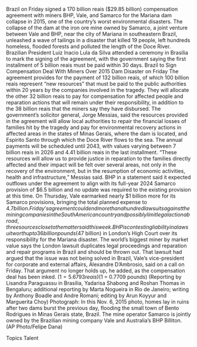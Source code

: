 Brazil on Friday signed a 170 billion reais ($29.85 billion) compensation agreement with miners BHP, Vale, and Samarco for the Mariana dam collapse in 2015, one of the country’s worst environmental disasters.
The collapse of the dam at the iron ore mine owned by Samarco, a joint venture between Vale and BHP, near the city of Mariana in southeastern Brazil, unleashed a wave of tailings in a disaster that killed 19 people, left hundreds homeless, flooded forests and polluted the length of the Doce River.
Brazilian President Luiz Inacio Lula da Silva attended a ceremony in Brasilia to mark the signing of the agreement, with the government saying the first installment of 5 billion reais must be paid within 30 days.
Brazil to Sign Compensation Deal With Miners Over 2015 Dam Disaster on Friday
The agreement provides for the payment of 132 billion reais, of which 100 billion reais represent “new resources” that must be paid to the public authorities within 20 years by the companies involved in the tragedy.
They will allocate the other 32 billion reais to pay for compensation for affected people and reparation actions that will remain under their responsibility, in addition to the 38 billion reais that the miners say they have disbursed.
The government’s solicitor general, Jorge Messias, said the resources provided in the agreement will allow local authorities to repair the financial losses of families hit by the tragedy and pay for environmental recovery actions in affected areas in the states of Minas Gerais, where the dam is located, and Espirito Santo through which the Doce River flows to the sea.
The annual payments will be scheduled until 2043, with values varying between 7 billion reais in 2026 and 4.41 billion reais in the last installment.
“These resources will allow us to provide justice in reparation to the families directly affected and their impact will be felt over several areas, not only in the recovery of the environment, but in the resumption of economic activities, health and infrastructure,” Messias said.
BHP in a statement said it expected outflows under the agreement to align with its full-year 2024 Samarco provision of $6.5 billion and no update was required to the existing provision at this time.
On Thursday, Vale earmarked nearly $1 billion more for its Samarco provisions, bringing the total planned expense to $4.7 billion.
Friday’s agreement could end more than a hundred lawsuits against the mining companies in the South American country and possibly limit legal action abroad, three sources close to the matter said this week.
BHP is contesting liability in a lawsuit worth up to 36 billion pounds ($47 billion) in London’s High Court over its responsibility for the Mariana disaster.
The world’s biggest miner by market value says the London lawsuit duplicates legal proceedings and reparation and repair programs in Brazil and should be thrown out.
That lawsuit had argued that the issue was not being solved in Brazil, Vale’s vice-president for corporate and external affairs, Alexandre D’Ambrosio, said on a call on Friday. That argument no longer holds up, he added, as the compensation deal has been inked.
($1 = 5.6793 reais)
($1 = 0.7709 pounds)
(Reporting by Lisandra Paraguassu in Brasilia, Yadarisa Shabong and Roshan Thomas in Bengaluru; additional reporting by Marta Nogueira in Rio de Janeiro; writing by Anthony Boadle and Andre Romani; editing by Arun Koyyur and Marguerita Choy)
Photograph: In this Nov. 6, 2015 photo, homes lay in ruins after two dams burst the previous day, flooding the small town of Bento Rodrigues in Minas Gerais state, Brazil. The mine operator Samarco is jointly owned by the Brazilian mining company Vale and Australia’s BHP Billiton. (AP Photo/Felipe Dana)

Topics
Talent
